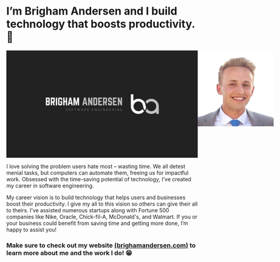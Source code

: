 # I’m Brigham Andersen and I build technology that boosts productivity.  💯

<!-- <img src="./linkedin-banner.png" alt="Brigham Banner" height="200px" style="min-width: 600px"> <img src="./profile.jpg" alt="Picture of Me" height="200px"> -->

<div style="display: flex">
  <img src="./profile-banner.jpg" alt="Brigham Banner" style="width: 100%">
  <img src="./profile.jpg" alt="Profile Picture" style="flex: 1; height: 200px">
</div>

I love solving the problem users hate most – wasting time. We all detest menial tasks, but computers can automate them, freeing us for impactful work.  Obsessed with the time-saving potential of technology, I’ve created my career in software engineering. 

My career vision is to build technology that helps users and businesses boost their productivity. I give my all to this vision so others can give their all to theirs. I’ve assisted numerous startups along with Fortune 500 companies like Nike, Oracle, Chick-fil-A, McDonald's, and Walmart. If you or your business could benefit from saving time and getting more done, I’m happy to assist you!

### Make sure to check out my website [(brighamandersen.com)](https://brighamandersen.com) to learn more about me and the work I do! 😁
